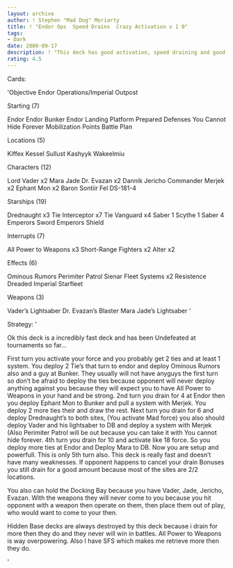 ```yaml
---
layout: archive
author: ! Stephen "Mad Dog" Moriarty
title: ! "Endor Ops  Speed Drains  Crazy Activation v 1 0"
tags:
- Dark
date: 2000-09-17
description: ! "This deck has good activation, speed draining and good battling."
rating: 4.5
---
```

Cards: 

'Objective Endor Operations/Imperial Outpost

Starting (7)

Endor
Endor Bunker
Endor Landing Platform
Prepared Defenses
You Cannot Hide Forever
Mobilization Points
Battle Plan

Locations (5)

Kiffex
Kessel
Sullust
Kashyyk
Wakeelmiu

Characters (12)

Lord Vader x2
Mara Jade
Dr. Evazan x2
Dannik Jericho
Commander Merjek x2
Ephant Mon x2
Baron Sontiir Fel
DS-181-4

Starships (19)

Drednaught x3
Tie Interceptor x7
Tie Vanguard x4
Saber 1
Scythe 1
Saber 4
Emperors Sword
Emperors Shield

Interrupts (7)

All Power to Weapons x3
Short-Range Fighters x2
Alter x2

Effects (6)

Ominous Rumors
Perimiter Patrol
Sienar Fleet Systems x2
Resistence
Dreaded Imperial Starfleet

Weapons (3)

Vader’s Lightsaber
Dr. Evazan’s Blaster
Mara Jade’s Lightsaber '

Strategy: '

Ok this deck is a incredibly fast deck and has been Undefeated at tournaments so far...

First turn you activate your force and you probably get 2 ties and at least 1 system. You deploy 2 Tie’s that turn to endor and deploy Ominous Rumors also and a guy at Bunker. They usually will not have anyguys the first turn so don’t be afraid to deploy the ties because opponent will never deploy anything against you because they will expect you to have All Power to Weapons in your hand and be strong. 2nd turn you drain for 4 at Endor then you deploy Ephant Mon to Bunker and pull a system with Merjek. You deploy 2 more ties their and draw the rest. Next turn you drain for 6 and deploy Drednaught’s to both sites, (You activate Mad force) you also should deploy Vader and his lightsaber to DB and deploy a system with Merjek (Also Perimiter Patrol will be out because you can take it with You cannot hide forever. 4th turn you drain for 10 and activate like 18 force. So you deploy more ties at Endor and Deploy Mara to DB. Now you are setup and powerfull. This is only 5th turn also. This deck is really fast and doesn’t have many weaknesses. If opponent happens to cancel your drain Bonuses you still drain for a good amount because most of the sites are 2/2 locations.

You also can hold the Docking Bay because you have Vader, Jade, Jericho, Evazan.  With the weapons they will never come to you because you hit opponent with a weapon then operate on them, then place them out of play, who would want to come to your then.

Hidden Base decks are always destroyed by this deck because i drain for more then they do and they never will win in battles.  All Power to Weapons is way overpowering.  Also I have SFS which makes me retrieve more then they do.

'